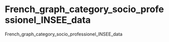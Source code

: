 # French_graph_category_socio_professionel_INSEE_data
French_graph_category_socio_professionel_INSEE_data
